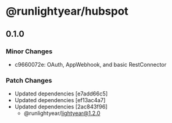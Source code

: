 # @runlightyear/hubspot

## 0.1.0

### Minor Changes

- c9660072e: OAuth, AppWebhook, and basic RestConnector

### Patch Changes

- Updated dependencies [e7add66c5]
- Updated dependencies [ef13ac4a7]
- Updated dependencies [2ac843f96]
  - @runlightyear/lightyear@1.2.0
